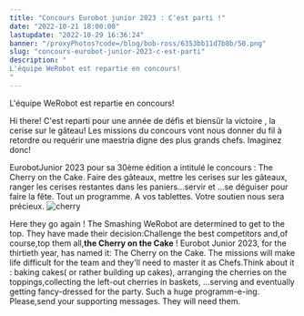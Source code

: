 ```yaml
---
title: "Concours Eurobot junior 2023 : C'est parti !"
date: "2022-10-21 18:00:00"
lastupdate: "2022-10-29 16:36:24"
banner: "/proxyPhotos?code=/blog/bob-ross/6353bb11d7b8b/50.png"
slug: "concours-eurobot-junior-2023-c-est-parti"
description: " 
L'équipe WeRobot est repartie en concours!
"
---
```

L'équipe WeRobot est repartie en concours!

Hi there! C'est reparti pour une année de défis et biensûr la victoire , la cerise sur le gâteau! 
Les missions du concours vont nous donner du fil à retordre ou requérir une maestria digne des plus grands chefs. Imaginez donc!

EurobotJunior 2023 pour sa 30ème édition a intitulé le concours : The Cherry on the Cake.
Faire des gâteaux, mettre les cerises sur les gâteaux, ranger les cerises restantes dans les paniers...servir
et ...se déguiser pour faire la fête.
Tout un programme. 
A vos tablettes. Votre soutien nous sera précieux.
![cherry](https://www.coupederobotique.fr/wp-content/uploads/logo.png)



Here they go again ! The Smashing WeRobot are determined to get to the top.
They have made their decision:Challenge the best competitors and,of course,top them all,**the Cherry on the Cake** ! 
Eurobot Junior 2023, for the thirtieth year, has named it: The Cherry on the Cake.
The missions will make life difficult for the team and they'll need to master it as Chefs.Think about it :
baking cakes( or rather building up cakes), arranging the cherries on the toppings,collecting the left-out cherries in baskets, ...serving and eventually getting fancy-dressed for the party. 
Such a huge programm-e-ing. 
Please,send your supporting messages. They will need them.



    